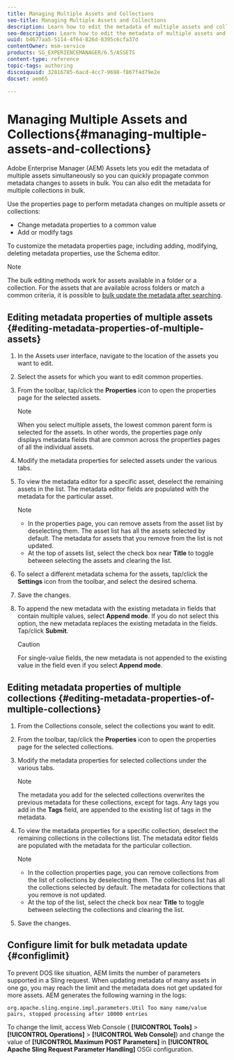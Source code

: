 ```yaml
---
title: Managing Multiple Assets and Collections
seo-title: Managing Multiple Assets and Collections
description: Learn how to edit the metadata of multiple assets and collections simultaneously to quickly propagate common metadata changes.
seo-description: Learn how to edit the metadata of multiple assets and collections in bulk.
uuid: b4677aa5-5114-4f64-826d-8395c6cfa37d
contentOwner: msm-service
products: SG_EXPERIENCEMANAGER/6.5/ASSETS
content-type: reference
topic-tags: authoring
discoiquuid: 32816785-6acd-4cc7-9698-f867f4d79e2e
docset: aem65

---
```


# Managing Multiple Assets and Collections{#managing-multiple-assets-and-collections}

Adobe Enterprise Manager (AEM) Assets lets you edit the metadata of multiple assets simultaneously so you can quickly propagate common metadata changes to assets in bulk. You can also edit the metadata for multiple collections in bulk.

Use the properties page to perform metadata changes on multiple assets or collections:

* Change metadata properties to a common value
* Add or modify tags

To customize the metadata properties page, including adding, modifying, deleting metadata properties, use the Schema editor.

>[!NOTE]
>
>The bulk editing methods work for assets available in a folder or a collection. For the assets that are available across folders or match a common criteria, it is possible to [bulk update the metadata after searching](/help/assets/search-assets.md#metadataupdates).

## Editing metadata properties of multiple assets {#editing-metadata-properties-of-multiple-assets}

1. In the Assets user interface, navigate to the location of the assets you want to edit.
1. Select the assets for which you want to edit common properties.
1. From the toolbar, tap/click the **Properties** icon to open the properties page for the selected assets.

   >[!NOTE]
   >
   >When you select multiple assets, the lowest common parent form is selected for the assets. In other words, the properties page only displays metadata fields that are common across the properties pages of all the individual assets.

1. Modify the metadata properties for selected assets under the various tabs.
1. To view the metadata editor for a specific asset, deselect the remaining assets in the list. The metadata editor fields are populated with the metadata for the particular asset.

   >[!NOTE]
   >
   >
   >
   >
   >    * In the properties page, you can remove assets from the asset list by deselecting them. The asset list has all the assets selected by default. The metadata for assets that you remove from the list is not updated.
   >    * At the top of assets list, select the check box near **Title** to toggle between selecting the assets and clearing the list.
   >
   >

1. To select a different metadata schema for the assets, tap/click the **Settings** icon from the toolbar, and select the desired schema.
1. Save the changes.
1. To append the new metadata with the existing metadata in fields that contain multiple values, select **Append mode**. If you do not select this option, the new metadata replaces the existing metadata in the fields. Tap/click **Submit**.

   >[!CAUTION]
   >
   >For single-value fields, the new metadata is not appended to the existing value in the field even if you select **Append mode**.

## Editing metadata properties of multiple collections {#editing-metadata-properties-of-multiple-collections}

1. From the Collections console, select the collections you want to edit.
1. From the toolbar, tap/click the **Properties** icon to open the properties page for the selected collections.
1. Modify the metadata properties for selected collections under the various tabs.

   >[!NOTE]
   >
   >The metadata you add for the selected collections overwrites the previous metadata for these collections, except for tags. Any tags you add in the **Tags** field, are appended to the existing list of tags in the metadata.

1. To view the metadata properties for a specific collection, deselect the remaining collections in the collections list. The metadata editor fields are populated with the metadata for the particular collection.

   >[!NOTE]
   >
   >
   >
   >
   >    * In the collection properties page, you can remove collections from the list of collections by deselecting them. The collections list has all the collections selected by default. The metadata for collections that you remove is not updated.
   >    * At the top of the list, select the check box near **Title** to toggle between selecting the collections and clearing the list.
   >
   >

1. Save the changes.

## Configure limit for bulk metadata update {#configlimit}

To prevent DOS like situation, AEM limits the number of parameters supported in a Sling request. When updating metadata of many assets in one go, you may reach the limit and the metadata does not get updated for more assets. AEM generates the following warning in the logs:

`org.apache.sling.engine.impl.parameters.Util Too many name/value pairs, stopped processing after 10000 entries`

To change the limit, access Web Console ( **[!UICONTROL Tools]** > **[!UICONTROL Operations]** > **[!UICONTROL Web Console]**) and change the value of **[!UICONTROL Maximum POST Parameters]** in **[!UICONTROL Apache Sling Request Parameter Handling]** OSGi configuration.

